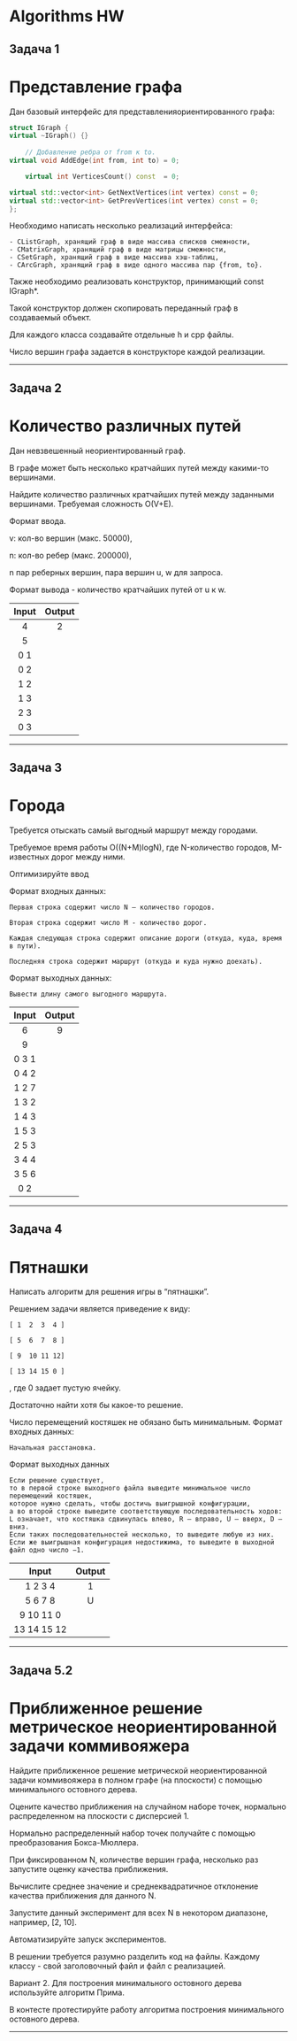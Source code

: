 # Algorithms HW

## Задача 1

# Представление графа

Дан базовый интерфейс для представленияориентированного графа:
```C++
struct IGraph {
virtual ~IGraph() {}
	
	// Добавление ребра от from к to.
virtual void AddEdge(int from, int to) = 0;

	virtual int VerticesCount() const  = 0;

virtual std::vector<int> GetNextVertices(int vertex) const = 0;
virtual std::vector<int> GetPrevVertices(int vertex) const = 0;
};
```

Необходимо написать несколько реализаций интерфейса:

    - CListGraph, хранящий граф в виде массива списков смежности,
    - CMatrixGraph, хранящий граф в виде матрицы смежности,
    - CSetGraph, хранящий граф в виде массива хэш-таблиц,
    - CArcGraph, хранящий граф в виде одного массива пар {from, to}.
    
Также необходимо реализовать конструктор, принимающий const IGraph*. 

Такой конструктор должен скопировать переданный граф в создаваемый объект.

Для каждого класса создавайте отдельные h и cpp файлы.

Число вершин графа задается в конструкторе каждой реализации.


---
## Задача 2

# Количество различных путей

Дан невзвешенный неориентированный граф.
 
В графе может быть несколько кратчайших путей между какими-то вершинами. 

Найдите количество различных кратчайших путей между заданными вершинами. 
Требуемая сложность O(V+E).

Формат ввода.

v: кол-во вершин (макс. 50000),

n: кол-во ребер (макс. 200000),

n пар реберных вершин, пара вершин u, w для запроса.

Формат вывода - количество кратчайших путей от u к w.



| Input | Output |
| :---: | :---:  |
| 4   |  2       |
| 5   |          |
| 0 1 |          |
| 0 2 |          |
| 1 2 |          |
| 1 3 |          |
| 2 3 |          |
| 0 3 |          |


---
## Задача 3

# Города

Требуется отыскать самый выгодный маршрут между городами. 

Требуемое время работы O((N+M)logN), где N-количество городов, M-известных дорог между ними.

Оптимизируйте ввод

Формат входных данных:

    Первая строка содержит число N – количество городов.

    Вторая строка содержит число M - количество дорог.

    Каждая следующая строка содержит описание дороги (откуда, куда, время в пути).

    Последняя строка содержит маршрут (откуда и куда нужно доехать).

Формат выходных данных: 
    
    Вывести длину самого выгодного маршрута.

| Input | Output |
| :---: | :---: |
| 6     | 9 |
| 9     | |
| 0 3 1 | |
| 0 4 2 | |
| 1 2 7 | |
| 1 3 2 | |
| 1 4 3 | |
| 1 5 3 | |
| 2 5 3 | |
| 3 4 4 | |
| 3 5 6 | |
| 0 2   | | 


---
## Задача 4

# Пятнашки

Написать алгоритм для решения игры в “пятнашки”. 

Решением задачи является приведение к виду:

    [ 1  2  3  4 ]

    [ 5  6  7  8 ]

    [ 9  10 11 12] 

    [ 13 14 15 0 ]
    
, где 0 задает пустую ячейку.

Достаточно найти хотя бы какое-то решение. 

Число перемещений костяшек не обязано быть минимальным.
Формат входных данных: 
    
    Начальная расстановка.

Формат выходных данных

    Если решение существует, 
    то в первой строке выходного файла выведите минимальное число перемещений костяшек, 
    которое нужно сделать, чтобы достичь выигрышной конфигурации, 
    а во второй строке выведите соответствующую последовательность ходов: 
    L означает, что костяшка сдвинулась влево, R – вправо, U – вверх, D – вниз. 
    Если таких последовательностей несколько, то выведите любую из них. 
    Если же выигрышная конфигурация недостижима, то выведите в выходной файл одно число −1.


| Input | Output |
| :---: | :---: |
| 1 2 3 4     | 1 |
| 5 6 7 8     | U |
| 9 10 11 0   |   |
| 13 14 15 12 |   |


---
## Задача 5.2

# Приближенное решение метрическое неориентированной задачи коммивояжера

Найдите приближенное решение метрической неориентированной задачи коммивояжера в полном графе (на плоскости) с помощью минимального остовного дерева.

Оцените качество приближения на случайном наборе точек, нормально распределенном на плоскости с дисперсией 1. 

Нормально распределенный набор точек получайте с помощью преобразования Бокса-Мюллера.

При фиксированном N, количестве вершин графа, несколько раз запустите оценку качества приближения. 

Вычислите среднее значение и среднеквадратичное отклонение качества приближения для данного N.

Запустите данный эксперимент для всех N в некотором диапазоне, например, [2, 10].

Автоматизируйте запуск экспериментов.

В решении требуется разумно разделить код на файлы. Каждому классу - свой заголовочный файл и файл с реализацией.

Вариант 2. Для построения минимального остовного дерева используйте алгоритм Прима.

В контесте протестируйте работу алгоритма построения минимального остовного дерева. 


---